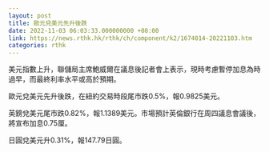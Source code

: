 ```yaml
---
layout: post
title: 歐元兌美元先升後跌
date: 2022-11-03 06:03:33.000000000 +08:00
link: https://news.rthk.hk/rthk/ch/component/k2/1674014-20221103.htm
categories: rthk
---
```


美元指數上升，聯儲局主席鮑威爾在議息後記者會上表示，現時考慮暫停加息為時過早，而最終利率水平或高於預期。

歐元兌美元先升後跌，在紐約交易時段尾市跌0.5%，報0.9825美元。

英鎊兌美元尾市跌0.82%，報1.1389美元。市場預計英倫銀行在周四議息會議後，將宣布加息0.75厘。

日圓兌美元升0.31%，報147.79日圓。
